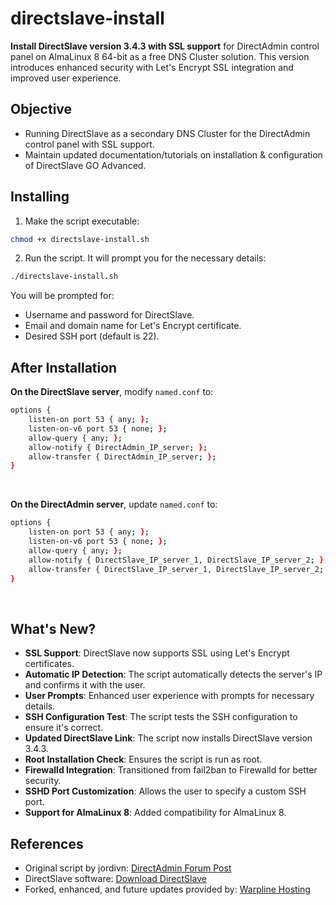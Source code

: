 # directslave-install

**Install DirectSlave version 3.4.3 with SSL support** for DirectAdmin control panel on AlmaLinux 8 64-bit as a free DNS Cluster solution. This version introduces enhanced security with Let's Encrypt SSL integration and improved user experience.

## Objective
- Running DirectSlave as a secondary DNS Cluster for the DirectAdmin control panel with SSL support.
- Maintain updated documentation/tutorials on installation & configuration of DirectSlave GO Advanced.

## Installing
1. Make the script executable:
```bash
chmod +x directslave-install.sh
```
2. Run the script. It will prompt you for the necessary details:
```bash
./directslave-install.sh
```
You will be prompted for:
- Username and password for DirectSlave.
- Email and domain name for Let's Encrypt certificate.
- Desired SSH port (default is 22).

## After Installation
**On the DirectSlave server**, modify `named.conf` to:

```bash
options {
    listen-on port 53 { any; };
    listen-on-v6 port 53 { none; };
    allow-query { any; };
    allow-notify { DirectAdmin_IP_server; };
    allow-transfer { DirectAdmin_IP_server; };
}
```
<br>

**On the DirectAdmin server**, update `named.conf` to:

```bash
options {
    listen-on port 53 { any; };
    listen-on-v6 port 53 { none; };
    allow-query { any; };
    allow-notify { DirectSlave_IP_server_1, DirectSlave_IP_server_2; };
    allow-transfer { DirectSlave_IP_server_1, DirectSlave_IP_server_2; };
}
```
<br>

## What's New?
- **SSL Support**: DirectSlave now supports SSL using Let's Encrypt certificates.
- **Automatic IP Detection**: The script automatically detects the server's IP and confirms it with the user.
- **User Prompts**: Enhanced user experience with prompts for necessary details.
- **SSH Configuration Test**: The script tests the SSH configuration to ensure it's correct.
- **Updated DirectSlave Link**: The script now installs DirectSlave version 3.4.3.
- **Root Installation Check**: Ensures the script is run as root.
- **Firewalld Integration**: Transitioned from fail2ban to Firewalld for better security.
- **SSHD Port Customization**: Allows the user to specify a custom SSH port.
- **Support for AlmaLinux 8**: Added compatibility for AlmaLinux 8.

## References
- Original script by jordivn: [DirectAdmin Forum Post](https://forum.directadmin.com/showthread.php?t=43924&page=22&p=278112#post278112)
- DirectSlave software: [Download DirectSlave](https://directslave.com/download)
- Forked, enhanced, and future updates provided by: [Warpline Hosting](https://www.warpline.com/)
